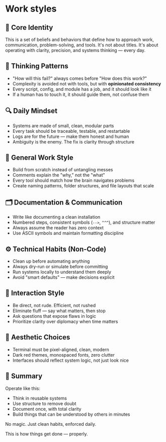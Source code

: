 # Work styles

## 🎯 Core Identity

This is a set of beliefs and behaviors that define how to approach work, communication, problem-solving, and tools. It's not about titles. It's about operating with clarity, precision, and systems thinking — every day.

## 🧠 Thinking Patterns

- "How will this fail?" always comes before "How does this work?"
- Complexity is avoided not with tools, but with **opinionated consistency**
- Every script, config, and module has a job, and it should look like it
- If a human has to touch it, it should guide them, not confuse them

## 🔍 Daily Mindset

- Systems are made of small, clean, modular parts
- Every task should be traceable, testable, and restartable
- Logs are for the future — make them honest and human
- Ambiguity is the enemy. The fix is clarity through structure

## 🧱 General Work Style

- Build from scratch instead of untangling messes
- Comments explain the "why," not the "what"
- Every tool should match how the brain navigates problems
- Create naming patterns, folder structures, and file layouts that scale

## 🗂 Documentation & Communication

- Write like documenting a clean installation
- Numbered steps, consistent symbols (`-->`, `^^^`), and structure matter
- Always assume the reader has zero context
- Use ASCII symbols and maintain formatting discipline

## ⚙️ Technical Habits (Non-Code)

- Clean up before automating anything
- Always dry-run or simulate before committing
- Run systems locally to understand them deeply
- Avoid "smart defaults" — make decisions explicit

## 💬 Interaction Style

- Be direct, not rude. Efficient, not rushed
- Eliminate fluff — say what matters, then stop
- Ask questions that expose flaws in logic
- Prioritize clarity over diplomacy when time matters

## 🎨 Aesthetic Choices

- Terminal must be pixel-aligned, clean, modern
- Dark red themes, monospaced fonts, zero clutter
- Interfaces should reflect system logic, not just look nice

## 🧬 Summary

Operate like this:

- Think in reusable systems
- Use structure to remove doubt
- Document once, with total clarity
- Build things that can be understood by others in minutes

No magic. Just clean habits, enforced daily.

This is how things get done — properly.